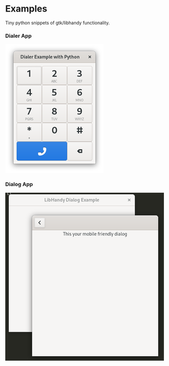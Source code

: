 # Examples

Tiny python snippets of gtk/libhandy functionality.

### Dialer App
![Dialer Image](https://github.com/jeteokeeffe/gtk-python-examples/raw/master/libhandy/dialer.png)

### Dialog App
![Dialog Image](https://github.com/jeteokeeffe/gtk-python-examples/raw/master/libhandy/dialog.png)
